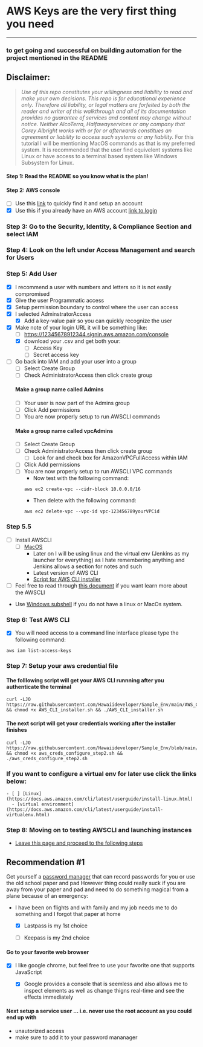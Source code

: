 # AWS Keys are the very first thing you need 
---

### to get going and successful on building automation for the project mentioned in the README


## Disclaimer:
> *Use of this repo constitutes your willingness and liability to read and make your own decisions.  This repo is for educational experience only.  Therefore all liability, or legal matters are forfeited by both the reader and writer of this walkthrough and all of its documentation provides no guarantee of services and content may change without notice.  Neither AlcoTerra, Halfawayservices or any company that Corey Albright works with or for or afterwards constitues an agreement or liability to access such systems or any liability.*  For this tutorial I will be mentioning MacOS commands as that is my preferred system.  It is recommended that the user find equivelent systems like Linux or have access to a terminal based system like Windows Subsystem for Linux.




####  Step 1: Read the README so you know what is the plan!

####  Step 2: AWS  console
 - [ ] Use this [link](https://aws.amazon.com/console/) to quickly find it and setup an account
 - [x] Use this if you already have an AWS account [link to login](https://signin.aws.amazon.com/signin?redirect_uri=https%3A%2F%2Fconsole.aws.amazon.com%2Fconsole%2Fhome%3Fstate%3DhashArgs%2523%26isauthcode%3Dtrue&client_id=arn%3Aaws%3Aiam%3A%3A015428540659%3Auser%2Fhomepage&forceMobileApp=0&code_challenge=dlhxv7rVnZ0x4unaEqcagTwHiG4e80jbd2ij_UMuq-0&code_challenge_method=SHA-256)
 
### Step 3: Go to the Security, Identity, & Compliance Section and select IAM
### Step 4: Look on the left under Access Management and search for Users
### Step 5: Add User
 - [x] I recommend a user with numbers and letters so it is not easily compromised
 - [x] Give the user Programmatic access
 - [x] Setup permission boundary to control where the user can access
 - [x] I selected AdminstratorAccess
     - [x] Add a key-value pair so you can quickly recognize the user
 - [x] Make note of your login URL it will be something like:
     - [ ]  https://12345678912344.signin.aws.amazon.com/console
     - [x] download your .csv and get both your:
         - [ ] Access Key
         - [ ] Secret access key
 - [ ] Go back into IAM and add your user into a group
     - [ ] Select Create Group
     - [ ] Check AdministratorAccess then click create group
    #### Make a group name called Admins
     - [ ] Your user is now part of the Admins group
     - [ ] Click Add permissions
     - [ ] You are now properly setup to run AWSCLI commands
    #### Make a group name called vpcAdmins
     - [ ] Select Create Group
     - [ ] Check AdministratorAccess then click create group
       - [ ] Look for and check box for AmazonVPCFullAccess within IAM
      - [ ] Click Add permissions
      - [ ] You are now properly setup to run AWSCLI VPC commands
          - Now test with the following command:
          ```
          aws ec2 create-vpc --cidr-block 10.0.0.0/16
          ```
          - Then delete with the following command:
        ```
        aws ec2 delete-vpc --vpc-id vpc-123456789yourVPCid
        ```
### Step 5.5

- [ ] Install AWSCLI
    - [ ] [MacOS](https://docs.aws.amazon.com/cli/latest/userguide/install-macos.html)
        - Later on I will be using linux and the virtual env (Jenkins as my launcher for everything) as I hate remembering anything and Jenkins allows a section for notes and such
        - Latest version of AWS CLI
        - [Script for AWS CLI installer](https://github.com/Hawaiideveloper/Sample_Env/blob/main/AWS_CLI_installer.sh)
 - [ ] Feel free to read through [this document](https://github.com/Hawaiideveloper/Sample_Env/blob/main/aws-cli-reads.pdf) if you want learn more about the AWSCLI
 - Use [Windows subshell](https://docs.microsoft.com/en-us/windows/wsl/install-win10) if you do not have a linux or MacOs system. 
 

### Step 6: Test AWS CLI 
- [x] You will need access to a command line interface please type the following command:
 ```
 aws iam list-access-keys
 ```
 




### Step 7: Setup your aws credential file

#### The folllowing script will get your AWS CLI runnning after you authenticate the terminal
```
curl -LJO https://raw.githubusercontent.com/Hawaiideveloper/Sample_Env/main/AWS_CLI_installer.sh && chmod +x AWS_CLI_installer.sh && ./AWS_CLI_installer.sh 
```

#### The next script will get your credentials working after the installer finishes

```
curl -LJO https://raw.githubusercontent.com/Hawaiideveloper/Sample_Env/blob/main/aws_creds_configure_step2.sh && chmod +x aws_creds_configure_step2.sh && ./aws_creds_configure_step2.sh
```
 
 ### If you want to configure a virtual env for later use click the links below:
    - [ ] [Linux](https://docs.aws.amazon.com/cli/latest/userguide/install-linux.html)
      - [virtual environment](https://docs.aws.amazon.com/cli/latest/userguide/install-virtualenv.html)





### Step 8: Moving on to testing AWSCLI and launching instances
- [Leave this page and proceed to the following steps](https://github.com/Hawaiideveloper/Sample_Env/blob/main/Launching_EC2_Instances.sh)




## Recommendation #1
Get yourself a [password manager](https://www.cnet.com/how-to/best-password-manager-to-use-for-2020-1password-lastpass-and-more-compared/) that can record passwords for you or use the old school paper and pad
However thing could really suck if you are away from your paper and pad and need to do something magical from a plane because of an emergency:
- I have been on flights and with family and my job needs me to do something and I forgot that paper at home
    - [x] Lastpass is my 1st choice
    - [ ] Keepass is my  2nd choice



####  Go to your favorite web browser 
- [x] I like google chrome, but feel free to use your favorite one that supports JavaScript
    - [x] Google provides a console that is seemless and also allows me to inspect elements as well as change thigns real-time and see the effects immediately


 
 
 
 
 #### Next setup a service user ... i.e. never use the root account as you could end up with
 - unautorized access
 - make sure to add it to your password mananager
